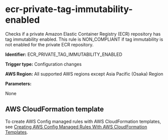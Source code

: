 # ecr\-private\-tag\-immutability\-enabled<a name="ecr-private-tag-immutability-enabled"></a>

Checks if a private Amazon Elastic Container Registry \(ECR\) repository has tag immutability enabled\. This rule is NON\_COMPLIANT if tag immutability is not enabled for the private ECR repository\. 

**Identifier:** ECR\_PRIVATE\_TAG\_IMMUTABILITY\_ENABLED

**Trigger type:** Configuration changes

**AWS Region:** All supported AWS regions except Asia Pacific \(Osaka\) Region

**Parameters:**

None  

## AWS CloudFormation template<a name="w76aac11c31c17b7d203c15"></a>

To create AWS Config managed rules with AWS CloudFormation templates, see [Creating AWS Config Managed Rules With AWS CloudFormation Templates](aws-config-managed-rules-cloudformation-templates.md)\.